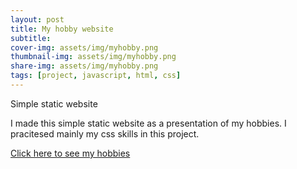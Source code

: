 ```yaml
---
layout: post
title: My hobby website
subtitle:
cover-img: assets/img/myhobby.png
thumbnail-img: assets/img/myhobby.png
share-img: assets/img/myhobby.png
tags: [project, javascript, html, css]
---
```


Simple static website

I made this simple static website as a presentation of my hobbies.
I pracitesed mainly my css skills in this project.

<a href="https://kbarushkaa.github.io/website/">Click here to see my hobbies</a>
